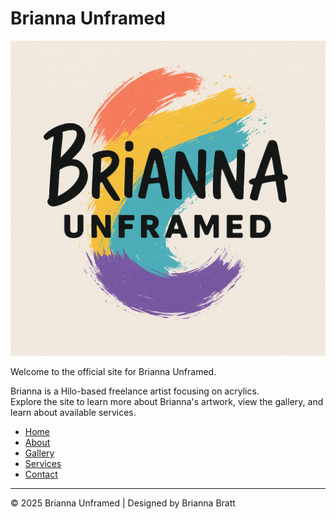 # Brianna Unframed

![Logo](images/logo.png)

Welcome to the official site for Brianna Unframed.

Brianna is a Hilo-based freelance artist focusing on acrylics.  
Explore the site to learn more about Brianna's artwork, view the gallery, and learn about available services.

- [Home](index.html)
- [About](about.html)
- [Gallery](gallery.html)
- [Services](services.html)
- [Contact](contact.html)


---

© 2025 Brianna Unframed | Designed by Brianna Bratt
